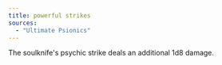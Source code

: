 ```yaml
---
title: powerful strikes
sources:
  - "Ultimate Psionics"
---
```


The soulknife's psychic strike deals an additional 1d8 damage.
